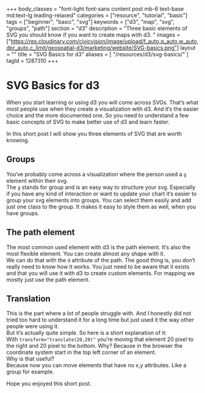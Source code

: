 +++
body_classes = "font-light font-sans content post mb-6 text-base md:text-lg leading-relaxed"
categories = ["resource", "tutorial", "basic"]
tags = ["beginner", "basic", "svg"]
keywords = ["d3", "map", "svg", "groups", "path"]
section = "d3"
description = "Three basic elements of SVG you should know if you want to create maps with d3. "
images = ["https://res.cloudinary.com/civicvision/image/upload/f_auto,q_auto,w_auto,dpr_auto,c_limit/geospatial-d3/marketing/website/SVG-basics.png"]
layout = ""
title = "SVG Basics for d3"
aliases = [
    "/resources/d3/svg-basics/"
]
tagId = 1287310
+++
# SVG Basics for d3

When you start learning or using d3 you will come across SVGs. That‘s what most people use when they create a visualization with d3. And it‘s the easier choice and the more documented one. So you need to understand a few basic concepts of SVG to make better use of d3 and learn faster.  

In this short post I will show you three elements of SVG that are worth knowing.  

## Groups

You‘ve probably come across a visualization where the person used a `g` element within their svg.  
The `g` stands for group and is an easy way to structure your svg. Especially if you have any kind of interaction or want to update your chart it‘s easier to group your svg elements into groups. You can select them easily and add just one class to the group. It makes it easy to style them as well, when you have groups.

## The path element

The most common used element with d3 is the path element. It‘s also the most flexible element. You can create almost any shape with it.  
We can do that with the `d` attribute of the path. The good thing is, you don‘t really need to know how it works. You just need to be aware that it exists and that you will use it with d3 to create custom elements. For mapping we mostly just use the path element.

## Translation

This is the part where a lot of people struggle with. And I honestly did not tried too hard to understand it for a long time but just used it the way other people were using it.  
But it’s actually quite simple. So here is a short explanation of it:  
With `transform="translate(20,20)"` you‘re moving that element 20 pixel to the right and 20 pixel to the bottom. Why? Because in the browser the coordinate system start in the top left corner of an element.  
Why is that useful?  
Because now you can move elements that have no x,y attributes. Like a group for example.  

Hope you enjoyed this short post. 

<br/>
<div class="rm-area-end-of-content"></div>
